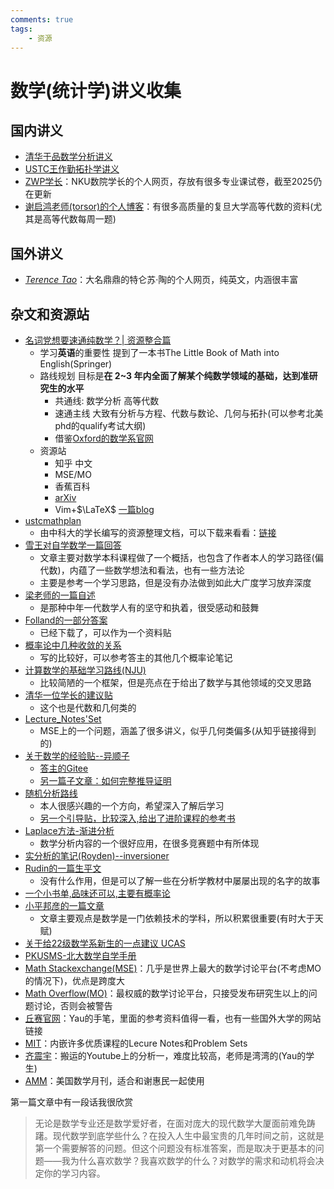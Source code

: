 ```yaml
---
comments: true
tags:
    - 资源
---
```


# 数学(统计学)讲义收集



## 国内讲义

+ [清华于品数学分析讲义](https://www.bananaspace.org/wiki/%E8%AE%B2%E4%B9%89:%E6%95%B0%E5%AD%A6%E5%88%86%E6%9E%90/%E6%95%B0%E5%AD%A6%E5%88%86%E6%9E%90%E4%B8%80%E7%AE%80%E4%BB%8B)
+ [USTC王作勤拓扑学讲义](http://staff.ustc.edu.cn/~wangzuoq/Courses/22S-Topology/)
+ [ZWP学长](https://zhangwp.com/share/nku-sms-exams)：NKU数院学长的个人网页，存放有很多专业课试卷，截至2025仍在更新
+ [谢启鸿老师(torsor)的个人博客](https://www.cnblogs.com/torsor)：有很多高质量的复旦大学高等代数的资料(尤其是高等代数每周一题)





## 国外讲义


+ [*Terence Tao*](https://terrytao.wordpress.com/)：大名鼎鼎的特仑苏·陶的个人网页，纯英文，内涵很丰富








## 杂文和资源站



+ [名词党想要速通纯数学？| 资源整合篇](https://zhuanlan.zhihu.com/p/709525527)
	+ 学习**英语**的重要性 提到了一本书The Little Book of Math into English(Springer)
	+ 路线规划 目标是**在 2~3 年内全面了解某个纯数学领域的基础，达到准研究生的水平**
		+ 共通线: 数学分析 高等代数
		+ 速通主线 大致有分析与方程、代数与数论、几何与拓扑(可以参考北美phd的qualify考试大纲)
		+ 借鉴[Oxford的数学系官网](https://courses.maths.ox.ac.uk/) 
	+ 资源站
		+ 知乎 中文
		+ MSE/MO
		+ 香蕉百科
		+ [arXiv](https://arxiv.org/)
		+ Vim+$\LaTeX$ [一篇blog](https://castel.dev/post/lecture-notes-1/)
+ [ustcmathplan](https://www.zhihu.com/question/373791759/answer/1600418713)
	+ 由中科大的学长编写的资源整理文档，可以下载来看看：[链接](https://www.zhangjy9610.me/USTC/ustcmathplan3.pdf)
+ [雪王对自学数学一篇回答](https://www.zhihu.com/question/624822050/answer/3238127500)
	+ 文章主要对数学本科课程做了一个概括，也包含了作者本人的学习路径(偏代数)，内蕴了一些数学想法和看法，也有一些方法论
	+ 主要是参考一个学习思路，但是没有办法做到如此大广度学习放弃深度
+ [梁老师的一篇自述](https://zhuanlan.zhihu.com/p/62460160?utm_campaign=)
	+ 是那种中年一代数学人有的坚守和执着，很受感动和鼓舞
+ [Folland的一部分答案](https://www.zhihu.com/question/490479663/answer/2156515940)
	+ 已经下载了，可以作为一个资料贴
+ [概率论中几种收敛的关系](https://zhuanlan.zhihu.com/p/70034585)
	+ 写的比较好，可以参考答主的其他几个概率论笔记
+ [计算数学的基础学习路线(NJU)](https://www.zhihu.com/question/465340849/answer/2312901163)
	+ 比较简陋的一个框架，但是亮点在于给出了数学与其他领域的交叉思路
+ [清华一位学长的建议贴](https://zhuanlan.zhihu.com/p/40333692)
	+ 这个也是代数和几何类的
+ [Lecture_Notes'Set](https://math.stackexchange.com/questions/302023/best-sets-of-lecture-notes-and-articles)
	+ MSE上的一个问题，涵盖了很多讲义，似乎几何类偏多(从知乎链接得到的)
+ [关于数学的经验贴--异顺子](https://www.zhihu.com/question/509486429/answer/2929824378) 
	+ [答主的Gitee](https://gitee.com/afinedog/notes-sharing/blob/master/%E5%89%8D%E8%A8%80.md)
	+ [另一篇子文章：如何完整推导证明](https://www.zhihu.com/question/423330102/answer/3257638668)
+ [随机分析路线](https://www.zhihu.com/question/649971676/answer/3448961790)
	+ 本人很感兴趣的一个方向，希望深入了解后学习
	+ [另一个引导贴，比较深入,给出了进阶课程的参考书](https://www.zhihu.com/question/649971676/answer/7252502934)
+ [Laplace方法-渐进分析](https://zhuanlan.zhihu.com/p/599544390)
	+ 数学分析内容的一个很好应用，在很多竞赛题中有所体现
+ [实分析的笔记(Royden)--inversioner](https://zhuanlan.zhihu.com/p/260838198)
+ [Rudin的一篇生平文](https://www.zhihu.com/question/559683007/answer/4106311269)
	+ 没有什么作用，但是可以了解一些在分析学教材中屡屡出现的名字的故事
+ [一个小书单,品味还可以,主要有概率论](https://www.zhihu.com/question/22302252/answer/45193351)
+ [小平邦彦的一篇文章](https://www.zhihu.com/question/630707081/answer/3405346873)
	+ 文章主要观点是数学是一门依赖技术的学科，所以积累很重要(有时大于天赋)
+ [关于给22级数学系新生的一点建议 UCAS](https://ucaskernel.com/d/594-22/2)
+ [PKUSMS-北大数学自学手册](https://flowus.cn/share/382fa04a-207d-40a3-84a9-9d3667aa84b8)
+ [Math Stackexchange(MSE)](https://math.stackexchange.com/tour)：几乎是世界上最大的数学讨论平台(不考虑MO的情况下)，优点是跨度大
+ [Math Overflow(MO)](https://mathoverflow.net/)：最权威的数学讨论平台，只接受发布研究生以上的问题讨论，否则会被警告
+ [丘赛官网](http://yau-contest.com/)：Yau的手笔，里面的参考资料值得一看，也有一些国外大学的网站链接
+ [MIT](https://ocw.mit.edu/)：内嵌许多优质课程的Lecure Notes和Problem Sets
+ [齐震宇](https://www.youtube.com/watch?v=3JBUUE1aLIk&list=PLil-R4o6jmGhUqtKbZf0LIFKd-xN__g_M)：搬运的Youtube上的分析一，难度比较高，老师是湾湾的(Yau的学生)
+ [AMM](http://libgen.rs/scimag/journals/1154)：美国数学月刊，适合和谢惠民一起使用


第一篇文章中有一段话我很欣赏
>无论是数学专业还是数学爱好者，在面对庞大的现代数学大厦面前难免踌躇。现代数学到底学些什么？在投入人生中最宝贵的几年时间之前，这就是第一个需要解答的问题。但这个问题没有标准答案，而是取决于更基本的问题——我为什么喜欢数学？我喜欢数学的什么？对数学的需求和动机将会决定你的学习内容。







